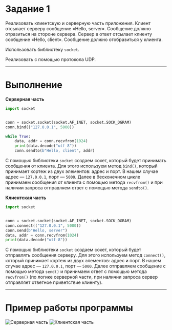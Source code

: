 # Задание 1
Реализовать клиентскую и серверную часть приложения. Клиент отсылает серверу сообщение «Hello, server». Сообщение
должно отразиться на стороне сервера. Сервер в ответ отсылает клиенту сообщение «Hello, client». Сообщение должно
отобразиться у клиента.

Использовать библиотеку ```socket```.

Реализовать с помощью протокола UDP.

---

# Выполнение

**Cерверная часть**

```python
import socket


conn = socket.socket(socket.AF_INET, socket.SOCK_DGRAM)
conn.bind(("127.0.0.1", 5000))

while True:
    data, addr = conn.recvfrom(1024)
    print(data.decode("utf-8"))
    conn.sendto(b"Hello, client", addr)
```

С помощью библиотеки ```socket``` создаем сокет, который будет принимать сообщения от клиента. Для этого используем 
метод ```bind()```, который принимает кортеж из двух элементов: адрес и порт. В нашем случае адрес — ```127.0.0.1```,
порт — ```5000```. Далее в бесконечном цикле принимаем сообщения от клиента с помощью метода ```recvfrom()``` и при 
наличии запроса отправляем ответ с помощью метода ```sendto()```.

**Клиентская часть**

```python
import socket


conn = socket.socket(socket.AF_INET, socket.SOCK_DGRAM)
conn.connect(("127.0.0.1", 5000))
conn.send(b"Hello, server")
data, addr = conn.recvfrom(1024)
print(data.decode("utf-8"))
```

С помощью библиотеки ```socket``` создаем сокет, который будет отправлять сообщения серверу. Для этого используем 
метод ```connect()```, который принимает кортеж из двух элементов: адрес и порт. В нашем случае адрес — ```127.0.0.1```,
порт — ```5000```. Далее отправляем сообщение с помощью метода ```send()``` и принимаем ответ с помощью метода 
```recvfrom()``` (по логике серверной части, при наличии запроса сервер отправляет ответное приветствие клиенту).

---

# Пример работы программы

![Серверная часть](images/task_1_server.png)
![Клиентская часть](images/task_1_client.png)